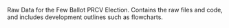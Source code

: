 Raw Data for the Few Ballot PRCV Election. Contains the raw files and code, and includes development outlines such as flowcharts.
